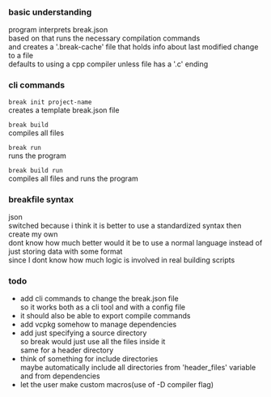 ### basic understanding
program interprets break.json  
based on that runs the necessary compilation commands  
and creates a '.break-cache' file that holds info about last modified change to a file  
defaults to using a cpp compiler unless file has a '.c' ending

### cli commands
` break init project-name `  
creates a template break.json file

` break build `  
compiles all files

` break run `  
runs the program

` break build run `  
compiles all files and runs the program

### breakfile syntax
json  
switched because i think it is better to use a standardized syntax then create my own  
dont know how much better would it be to use a normal language instead of just storing data with some format  
since I dont know how much logic is involved in real building scripts

### todo
- add cli commands to change the break.json file  
    so it works both as a cli tool and with a config file
- it should also be able to export compile commands
- add vcpkg somehow to manage dependencies
- add just specifying a source directory  
    so break would just use all the files inside it  
    same for a header directory
- think of something for include directories  
    maybe automatically include all directories from 'header_files' variable and from dependencies
- let the user make custom macros(use of -D compiler flag)
